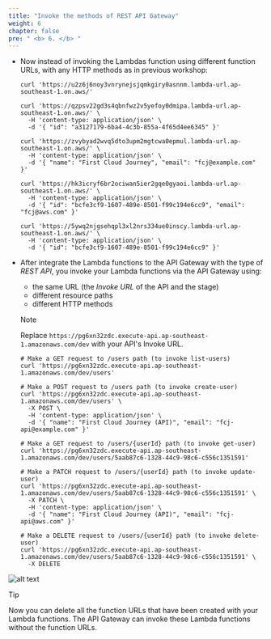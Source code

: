 ```yaml
---
title: "Invoke the methods of REST API Gateway"
weight: 6
chapter: false
pre: " <b> 6. </b> "
---
```


- Now instead of invoking the Lambdas function using different function URLs, with any HTTP methods as in previous workshop:

  ```shell
  curl 'https://u2z6j6noy3vnrynejsjqmkgiry0asnnm.lambda-url.ap-southeast-1.on.aws/'
  ```

  ```shell
  curl 'https://qzpsv22gd3s4qbnfwz2v5yefoy0dmipa.lambda-url.ap-southeast-1.on.aws/' \
    -H 'content-type: application/json' \
    -d '{ "id": "a3127179-6ba4-4c3b-855a-4f65d4ee6345" }'
  ```

  ```shell
  curl 'https://zvybyad2wvq5dto3upm2mgtcwa0epmul.lambda-url.ap-southeast-1.on.aws/' \
    -H 'content-type: application/json' \
    -d '{ "name": "First Cloud Journey", "email": "fcj@example.com" }'
  ```

  ```shell
  curl 'https://hk3icryf6br2ociwan5ier2gqe0gyaoi.lambda-url.ap-southeast-1.on.aws/' \
    -H 'content-type: application/json' \
    -d '{ "id": "bcfe3cf9-1607-489e-8501-f99c194e6cc9", "email": "fcj@aws.com" }'
  ```

  ```shell
  curl 'https://5ywq2njgsehqpl3xl2nrs334ue0inscy.lambda-url.ap-southeast-1.on.aws/' \
    -H 'content-type: application/json' \
    -d '{ "id": "bcfe3cf9-1607-489e-8501-f99c194e6cc9" }'
  ```

- After integrate the Lambda functions to the API Gateway with the type of _REST API_, you invoke your Lambda functions via the API Gateway using:
  - the same URL (the _Invoke URL_ of the API and the stage)
  - different resource paths
  - different HTTP methods

  > [!NOTE]
  > Replace `https://pg6xn32zdc.execute-api.ap-southeast-1.amazonaws.com/dev` with your API's Invoke URL.

  ```shell
  # Make a GET request to /users path (to invoke list-users)
  curl 'https://pg6xn32zdc.execute-api.ap-southeast-1.amazonaws.com/dev/users'
  ```

  ```shell
  # Make a POST request to /users path (to invoke create-user)
  curl 'https://pg6xn32zdc.execute-api.ap-southeast-1.amazonaws.com/dev/users' \
    -X POST \
    -H 'content-type: application/json' \
    -d '{ "name": "First Cloud Journey (API)", "email": "fcj-api@example.com" }'
  ```

  ```shell
  # Make a GET request to /users/{userId} path (to invoke get-user)
  curl 'https://pg6xn32zdc.execute-api.ap-southeast-1.amazonaws.com/dev/users/5aab87c6-1328-44c9-98c6-c556c1351591'
  ```

  ```shell
  # Make a PATCH request to /users/{userId} path (to invoke update-user)
  curl 'https://pg6xn32zdc.execute-api.ap-southeast-1.amazonaws.com/dev/users/5aab87c6-1328-44c9-98c6-c556c1351591' \
    -X PATCH \
    -H 'content-type: application/json' \
    -d '{ "name": "First Cloud Journey (API)", "email": "fcj-api@aws.com" }'
  ```

  ```shell
  # Make a DELETE request to /users/{userId} path (to invoke delete-user)
  curl 'https://pg6xn32zdc.execute-api.ap-southeast-1.amazonaws.com/dev/users/5aab87c6-1328-44c9-98c6-c556c1351591' \
    -X DELETE
  ```

![alt text](/images/workshop-2/API-Gateway--invoke-REST-API-methods.png)

> [!TIP]
> Now you can delete all the function URLs that have been created with your Lambda functions. The API Gateway can invoke these Lambda functions without the function URLs.
